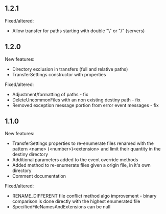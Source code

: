 ## 1.2.1

Fixed/altered:
- Allow transfer for paths starting with double "\\" or "/" (servers)

## 1.2.0

New features:
- Directory exclusion in transfers (full and relative paths)
- TransferSettings constructor with properties

Fixed/altered:
- Adjustment/formatting of paths - fix
- DeleteUncommonFiles with an non existing destiny path - fix
- Removed exception message portion from error event messages - fix

## 1.1.0

New features:
- TransferSettings properties to re-enumerate files renamed with the pattern  &lt;name&gt; (&lt;number&gt;)&lt;extension&gt; and limit their quantity in the destiny directory
- Additional parameters added to the event override methods
- Added method to re-enumerate files given a origin file, in it's own directory
- Comment documentation

Fixed/altered:
- RENAME_DIFFERENT file conflict method algo improvement - binary comparison is done directly with the highest enumerated file
- SpecifiedFileNamesAndExtensions can be null
